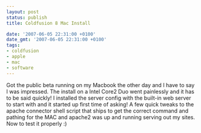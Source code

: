```yaml
---
layout: post
status: publish
title: Coldfusion 8 Mac Install

date: '2007-06-05 22:31:00 +0100'
date_gmt: '2007-06-05 22:31:00 +0100'
tags:
- coldfusion
- apple
- mac
- software
---
```

Got the public beta running on my Macbook the other day and I have to say I was impressed. The install on a Intel Core2 Duo went painlessly and it has to be said quickly! I installed the server config with the built-in web server to start with and it started up first time of asking! A few quick tweaks to the apache connector shell script that ships to get the correct command and pathing for the MAC and apache2 was up and running serving out my sites. Now to test it properly :)
